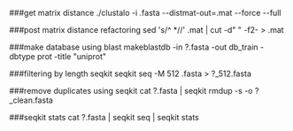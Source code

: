 ###get matrix distance
./clustalo -i .fasta --distmat-out=.mat --force --full

###post matrix distance refactoring
sed 's/^ *//' .mat | cut -d" " -f2- > .mat   

###make database using blast
makeblastdb -in ?.fasta -out db_train -dbtype prot -title "uniprot"

###filtering by length seqkit
seqkit seq -M 512 .fasta > ?_512.fasta

###remove duplicates using seqkit
cat ?.fasta | seqkit rmdup -s -o ?_clean.fasta

###seqkit stats
cat ?.fasta | seqkit seq | seqkit stats

